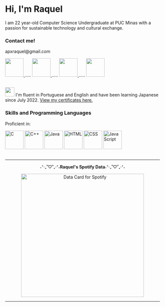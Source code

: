 <div align="left">

  <h1>Hi, I'm Raquel</h1>
  <p>I am 22 year-old Computer Science Undergraduate at PUC Minas with a passion for sustainable technology and cultural exchange.</p>
  
  <h3>Contact me!</h3>
  <p>apxraquel@gmail.com</p>
  
  <div>
    <a href="mailto:apxraquel@gmail.com">
      <img src="https://img.icons8.com/?size=100&id=Ud3HIiTszMes&format=png&color=000000" width="60" height="60" target=”_blank”/>
    </a>
    .....
    <a href="https://www.linkedin.com/in/raksmotta/" target="_blank">
      <img src="https://img.icons8.com/?size=100&id=ZADJgisVhP37&format=png&color=000000" width="60" height="60" target=”_blank”/>
    </a>
    .....
    <a href="https://www.instagram.com/raksmotta/" target="_blank">
      <img src="https://img.icons8.com/?size=100&id=INodqfyB9XCT&format=png&color=000000" width="60" height="60" target=”_blank”/>
    </a>
    .....
    <a href="https://wa.me/5531982603232" target="_blank">
      <img src="https://img.icons8.com/?size=100&id=EkrO09CBZb8i&format=png&color=000000" width="60" height="60" target=”_blank”/>
    </a>
  </div>
  
  <br/>
  
  <p><img src="https://img.icons8.com/?size=100&id=N2pswV2xlw7p&format=png&color=000000"  width="30" height="30"/>
    I'm fluent in Portuguese and English and have been learning Japanese since July 2022. <a href="https://www.linkedin.com/in/raksmotta/details/certifications/" target=”_blank”>View my certificates here.</a></p>
  
  <h3>Skills and Programming Languages</h3>
  <p>Proficient in:</p>
  <div>
    <img src="https://img.icons8.com/?size=100&id=40670&format=png&color=000000" alt="C" width="60" height="60"/>
    <img src="https://img.icons8.com/?size=100&id=2T6TKY6whzgV&format=png&color=000000" alt="C++" width="60" height="60"/>
    <img src="https://img.icons8.com/?size=100&id=lTKW3iI3wIT0&format=png&color=000000" alt="Java" width="60" height="60"/>
    <img src="https://img.icons8.com/?size=100&id=D2Hi2VkJSi33&format=png&color=000000" alt="HTML" width="60" height="60"/>
    <img src="https://img.icons8.com/?size=100&id=8qvk2Bg2Vz7S&format=png&color=000000" alt="CSS" width="60" height="60"/>
    <img src="https://img.icons8.com/?size=100&id=RwtOBojoLS2N&format=png&color=000000" alt="JavaScript" width="60" height="60"/>
  </div>
  <br/>
</div>

---

<div align="center">
  <p>˖⁺‧₊˚♡˚₊‧⁺˖<b>Raquel's Spotify Data</b>˖⁺‧₊˚♡˚₊‧⁺˖</p>
  <img height="400" src="https://data-card-for-spotify.herokuapp.com/api/card?user_id=raquelmotta2003" alt="Data Card for Spotify">
</div>

---

<!---
raksmotta/raksmotta is a ✨ special ✨ repository because its `README.md` (this file) appears on your GitHub profile.
You can click the Preview link to take a look at your changes.
--->
